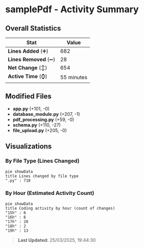 # samplePdf - Activity Summary 

## Overall Statistics

| Stat                   | Value                                                             |
| ---------------------- | ----------------------------------------------------------------- |
| **Lines Added** (➕)   | 682                                          |
| **Lines Removed** (➖) | 28                                        |
| **Net Change** (↕)    | 654                |
| **Active Time** (⌚)   | 55 minutes |


## Modified Files
- **app.py** (+101, -0)
- **database_module.py** (+207, -1)
- **pdf_processing.py** (+59, -0)
- **schema.py** (+110, -27)
- **file_upload.py** (+205, -0)

## Visualizations

### By File Type (Lines Changed)

```mermaid
pie showData
title Lines changed by file type
".py" : 710
```

### By Hour (Estimated Activity Count)

```mermaid
pie showData
title Coding activity by hour (count of changes)
"15h" : 6
"16h" : 6
"17h" : 20
"18h" : 2
"19h" : 13
```


> **Last Updated:** 25/03/2025, 19:44:30